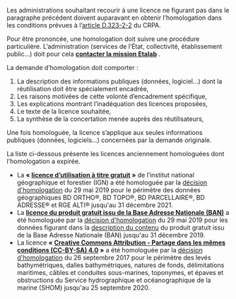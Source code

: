 Les administrations souhaitant recourir à une licence ne figurant pas dans le paragraphe précédent doivent auparavant en obtenir l’homologation dans les conditions prévues à l’[article D.323-2-2](https://www.legifrance.gouv.fr/affichCodeArticle.do?idArticle=LEGIARTI000034504993&cidTexte=LEGITEXT000031366350&dateTexte=29991231) du CRPA.

Pour être prononcée, une homologation doit suivre une procédure particulière. L’administration (services de l’État, collectivité, établissement public…) doit pour cela [**contacter la mission Etalab**](https://support.data.gouv.fr/administration-centrale/licence) .

La demande d’homologation doit comporter :

1.  La description des informations publiques (données, logiciel…) dont la réutilisation doit être spécialement encadrée,
2.  Les raisons motivées de cette volonté d’encadrement spécifique,
3.  Les explications montrant l’inadéquation des licences proposées,
4.  Le texte de la licence souhaitée,
5.  La synthèse de la concertation menée auprès des réutilisateurs,

Une fois homologuée, la licence s’applique aux seules informations publiques (données, logiciels…) concernées par la demande originale.

La liste ci-dessous présente les licences anciennement homologuées dont l'homologation a expirée.


*   La **« [licence d’utilisation à titre gratuit](https://static.data.gouv.fr/static/gouvfr/licences/licence-d-utilisation-a-titre-gratuit-de-l-IGN-2017-05-05.pdf) »** de l’institut national géographique et forestier (IGN) a été homologuée par la [décision d'homologation](https://static.data.gouv.fr/static/gouvfr/licences/homologation-licences-2019-05-29.pdf) du 29 mai 2019 pour le périmètre des données géographiques BD ORTHO®, BD TOPO®, BD PARCELLAIRE®, BD ADRESSE® et RGE ALTI® jusqu'au 31 décembre 2021.
*   La **[licence du produit gratuit issu de la Base Adresse Nationale (BAN)](https://static.data.gouv.fr/static/gouvfr/licences/licence-du-produit-gratuit-issu-de-la-Base-Adresse-Nationale-2019-05-29.pdf)** a été homologuée par la [décision d'homologation](https://static.data.gouv.fr/static/gouvfr/licences/homologation-licences-2019-05-29.pdf) du 29 mai 2019 pour les données figurant dans la [description du contenu](https://static.data.gouv.fr/static/gouvfr/licences/description-contenu.pdf) du produit gratuit issu de la Base Adresse Nationale (BAN) jusqu'au 31 décembre 2019.
*   La licence **« [Creative Commons Attribution - Partage dans les mêmes conditions (CC-BY-SA) 4.0](https://creativecommons.org/licenses/by-sa/4.0/legalcode.fr) »** a été homologuée par la [décision d'homologation](https://static.data.gouv.fr/static/gouvfr/licences/homologation-licences-2017-09-29.pdf) du 26 septembre 2017 pour le périmètre des levés bathymétriques, dalles bathymétriques, natures de fonds, délimitations maritimes, câbles et conduites sous-marines, toponymes, et épaves et obstructions du Service hydrographique et océanographique de la marine (SHOM) jusqu'au 25 septembre 2020.